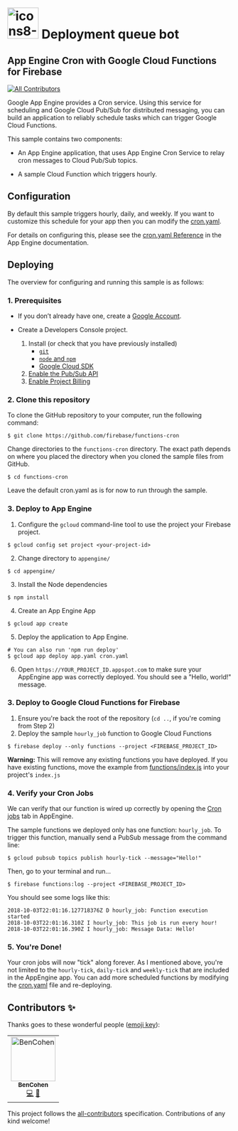 # <a href="https://imgbb.com/"><img width="70px" src="https://i.ibb.co/qd22bXD/icons8-queue-48011.png" alt="icons8-queue-480" border="0" /></a> Deployment queue bot

## App Engine Cron with Google Cloud Functions for Firebase
[![All Contributors](https://img.shields.io/badge/all_contributors-1-orange.svg?style=flat-square)](#contributors)

Google App Engine provides a Cron service. Using this service for scheduling and
Google Cloud Pub/Sub for distributed messaging, you can build an application to
reliably schedule tasks which can trigger Google Cloud Functions.

This sample contains two components:

* An App Engine application, that uses App Engine Cron Service
    to relay cron messages to Cloud Pub/Sub topics.

* A sample Cloud Function which triggers hourly.

## Configuration

By default this sample triggers hourly, daily, and weekly. If you want to
customize this schedule for your app then you can modify the [cron.yaml](/appengine/cron.yaml).

For details on configuring this, please see the [cron.yaml Reference](https://cloud.google.com/appengine/docs/standard/python/config/cronref)
in the App Engine documentation.

## Deploying
The overview for configuring and running this sample is as follows:

### 1. Prerequisites

* If you don’t already have one, create a
    [Google Account](https://accounts.google.com/SignUp).

* Create a Developers Console project.
    1. Install (or check that you have previously installed)
        * [`git`](https://git-scm.com/downloads)
        * [`node` and `npm`](https://nodejs.org/en/)
        * [Google Cloud SDK](http://cloud.google.com/sdk/)
    2. [Enable the Pub/Sub API](https://console.cloud.google.com/flows/enableapi?apiid=pubsub&redirect=https://console.cloud.google.com)
    3. [Enable Project Billing](https://support.google.com/cloud/answer/6293499#enable-billing)


### 2. Clone this repository

To clone the GitHub repository to your computer, run the following command:

    $ git clone https://github.com/firebase/functions-cron

Change directories to the `functions-cron` directory. The exact path
depends on where you placed the directory when you cloned the sample files from
GitHub.

    $ cd functions-cron

Leave the default cron.yaml as is for now to run through the sample.

### 3. Deploy to App Engine

1. Configure the `gcloud` command-line tool to use the project your Firebase project.
```
$ gcloud config set project <your-project-id>
```
2. Change directory to `appengine/`
```
$ cd appengine/
```
3. Install the Node dependencies
```
$ npm install
```
4. Create an App Engine App
```
$ gcloud app create
```
5. Deploy the application to App Engine.
```
# You can also run 'npm run deploy'
$ gcloud app deploy app.yaml cron.yaml
```
6. Open `https://YOUR_PROJECT_ID.appspot.com` to make sure your AppEngine app
was correctly deployed. You should see a "Hello, world!" message.

### 3. Deploy to Google Cloud Functions for Firebase

1. Ensure you're back the root of the repository (`cd ..`, if you're coming from Step 2)
1. Deploy the sample `hourly_job` function to Google Cloud Functions
```
$ firebase deploy --only functions --project <FIREBASE_PROJECT_ID>
```
**Warning:** This will remove any existing functions you have deployed.
If you have existing functions, move the example from [functions/index.js](functions/index.js)
into your project's `index.js`

### 4. Verify your Cron Jobs
We can verify that our function is wired up correctly by opening the [Cron jobs](https://console.cloud.google.com/appengine/cronjobs) tab in AppEngine.

The sample functions we deployed only has one function: `hourly_job`. To trigger
this function, manually send a PubSub message from the command line:

```shell
$ gcloud pubsub topics publish hourly-tick --message="Hello!"
```

Then, go to your terminal and run...

```shell
$ firebase functions:log --project <FIREBASE_PROJECT_ID>
```

You should see some logs like this:

```
2018-10-03T22:01:16.127718376Z D hourly_job: Function execution started
2018-10-03T22:01:16.310Z I hourly_job: This job is run every hour!
2018-10-03T22:01:16.390Z I hourly_job: Message Data: Hello!
```

### 5. You're Done!

Your cron jobs will now "tick" along forever. As I mentioned above, you're not
limited to the `hourly-tick`, `daily-tick` and `weekly-tick` that are included
in the AppEngine app. You can add more scheduled functions by modifying the [cron.yaml](/appengine/cron.yaml) file and re-deploying.

## Contributors ✨

Thanks goes to these wonderful people ([emoji key](https://allcontributors.org/docs/en/emoji-key)):

<!-- ALL-CONTRIBUTORS-LIST:START - Do not remove or modify this section -->
<!-- prettier-ignore -->
<table><tr><td align="center"><a href="https://github.com/BlinkyBill182"><img src="https://avatars0.githubusercontent.com/u/12120325?v=4" width="100px;" alt="BenCohen"/><br /><sub><b>BenCohen</b></sub></a><br /><a href="https://github.com/Ben Cohen/slack-bot-queue/commits?author=BlinkyBill182" title="Code">💻</a> <a href="https://github.com/Ben Cohen/slack-bot-queue/commits?author=BlinkyBill182" title="Documentation">📖</a></td></tr></table>

<!-- ALL-CONTRIBUTORS-LIST:END -->

This project follows the [all-contributors](https://github.com/all-contributors/all-contributors) specification. Contributions of any kind welcome!